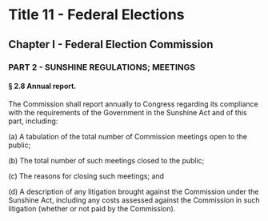 
# Title 11 - Federal Elections
## Chapter I - Federal Election Commission
### PART 2 - SUNSHINE REGULATIONS; MEETINGS
#### § 2.8 Annual report.

The Commission shall report annually to Congress regarding its compliance with the requirements of the Government in the Sunshine Act and of this part, including:

(a) A tabulation of the total number of Commission meetings open to the public;

(b) The total number of such meetings closed to the public;

(c) The reasons for closing such meetings; and

(d) A description of any litigation brought against the Commission under the Sunshine Act, including any costs assessed against the Commission in such litigation (whether or not paid by the Commission).
